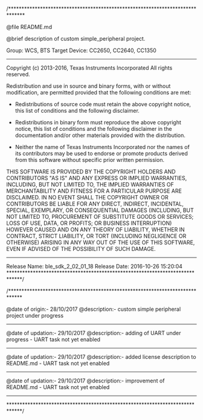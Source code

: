 /******************************************************************************

 @file		README.md

 @brief		description of custom simple_peripheral project.

 Group: WCS, BTS
 Target Device: CC2650, CC2640, CC1350

 ******************************************************************************
 
 Copyright (c) 2013-2016, Texas Instruments Incorporated
 All rights reserved.

 Redistribution and use in source and binary forms, with or without
 modification, are permitted provided that the following conditions
 are met:

 *  Redistributions of source code must retain the above copyright
    notice, this list of conditions and the following disclaimer.

 *  Redistributions in binary form must reproduce the above copyright
    notice, this list of conditions and the following disclaimer in the
    documentation and/or other materials provided with the distribution.

 *  Neither the name of Texas Instruments Incorporated nor the names of
    its contributors may be used to endorse or promote products derived
    from this software without specific prior written permission.

 THIS SOFTWARE IS PROVIDED BY THE COPYRIGHT HOLDERS AND CONTRIBUTORS "AS IS"
 AND ANY EXPRESS OR IMPLIED WARRANTIES, INCLUDING, BUT NOT LIMITED TO,
 THE IMPLIED WARRANTIES OF MERCHANTABILITY AND FITNESS FOR A PARTICULAR
 PURPOSE ARE DISCLAIMED. IN NO EVENT SHALL THE COPYRIGHT OWNER OR
 CONTRIBUTORS BE LIABLE FOR ANY DIRECT, INDIRECT, INCIDENTAL, SPECIAL,
 EXEMPLARY, OR CONSEQUENTIAL DAMAGES (INCLUDING, BUT NOT LIMITED TO,
 PROCUREMENT OF SUBSTITUTE GOODS OR SERVICES; LOSS OF USE, DATA, OR PROFITS;
 OR BUSINESS INTERRUPTION) HOWEVER CAUSED AND ON ANY THEORY OF LIABILITY,
 WHETHER IN CONTRACT, STRICT LIABILITY, OR TORT (INCLUDING NEGLIGENCE OR
 OTHERWISE) ARISING IN ANY WAY OUT OF THE USE OF THIS SOFTWARE,
 EVEN IF ADVISED OF THE POSSIBILITY OF SUCH DAMAGE.

 ******************************************************************************
 Release Name: ble_sdk_2_02_01_18
 Release Date: 2016-10-26 15:20:04
 *****************************************************************************/


/*****************************************************************************

 @date of origin:-		28/10/2017
 @description:-			custom simple peripheral project under progress

 *****************************************************************************

 @date of updation:-	29/10/2017
 @description:-			adding of UART under progress - UART task not yet 
 						enabled

 *****************************************************************************

 @date of updation:-	29/10/2017
 @description:-			added license description to README.md - UART task not 
 						yet enabled

 *****************************************************************************

 @date of updation:-	29/10/2017
 @description:-			improvement of README.md - UART task not yet enabled

 *****************************************************************************

 *****************************************************************************/
